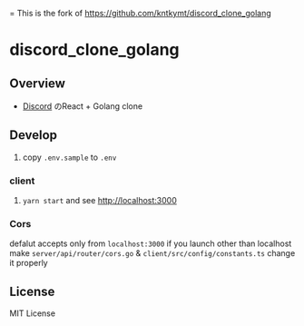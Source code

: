 = This is the fork of https://github.com/kntkymt/discord_clone_golang

# discord_clone_golang
## Overview
- [Discord](https://discord.com/) のReact + Golang clone 

## Develop

1. copy  `.env.sample` to `.env`
 
### client

1. `yarn start` and 
see [http://localhost:3000](http://localhost:3000) 

### Cors

defalut accepts only from `localhost:3000`
if you launch other than localhost  make `server/api/router/cors.go` & `client/src/config/constants.ts` change it properly

## License
MIT License
